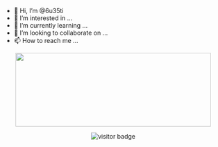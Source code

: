 - 👋 Hi, I’m @6u35ti
- 👀 I’m interested in ...
- 🌱 I’m currently learning ...
- 💞️ I’m looking to collaborate on ...
- 📫 How to reach me ...

<!---
6u35ti/6u35ti is a ✨ special ✨ repository because its `README.md` (this file) appears on your GitHub profile.
You can click the Preview link to take a look at your changes.
--->


<p>
<p align='center'>
<a style="text-decoration: none;" href="https://youtube.com/c/sh3ee">
  <img align="center" width=450 height=170 align="center" src="https://github-readme-stats.vercel.app/api?username=6u35ti&theme=gotham&show_icons=true&bg_color=0D1117&hide_border=true"/>
</a>

<p align='center'>
  <img src="https://visitor-badge.glitch.me/badge?page_id=6u35ti&left_color=blue&right_color=red" alt="visitor badge"/>
</p>
